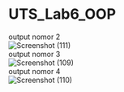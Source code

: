# UTS_Lab6_OOP
output nomor 2
<br>
![Screenshot (111)](https://github.com/DP6ADAMFIRDAUS221401083/UTS_Lab6_OOP/assets/114588658/f1dd3724-dd51-4ec2-a764-704dd4e96a03)
<br>
output nomor 3
<br>
![Screenshot (109)](https://github.com/DP6ADAMFIRDAUS221401083/UTS_Lab6_OOP/assets/114588658/06c51404-e64f-49ee-a977-077cfa24f28e)
<br>
output nomor 4
<br>
![Screenshot (110)](https://github.com/DP6ADAMFIRDAUS221401083/UTS_Lab6_OOP/assets/114588658/3cb4d8f4-2af6-4cb9-b0ff-4d21cd7a2d6b)
<br>

